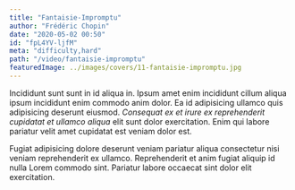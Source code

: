 ```yaml
---
title: "Fantaisie-Impromptu"
author: "Frédéric Chopin"
date: "2020-05-02 00:50"
id: "fpL4YV-ljfM"
meta: "difficulty,hard"
path: "/video/fantaisie-impromptu"
featuredImage: ../images/covers/11-fantaisie-impromptu.jpg
---
```


Incididunt sunt sunt in id aliqua in. Ipsum amet enim incididunt cillum aliqua ipsum incididunt enim commodo anim dolor. Ea id adipisicing ullamco quis adipisicing deserunt eiusmod. _Consequat ex et irure ex reprehenderit cupidatat et ullamco aliqua_ elit sunt dolor exercitation. Enim qui labore pariatur velit amet cupidatat est veniam dolor est.

Fugiat adipisicing dolore deserunt veniam pariatur aliqua consectetur nisi veniam reprehenderit ex ullamco. Reprehenderit et anim fugiat aliquip id nulla Lorem commodo sint. Pariatur labore occaecat sint dolor elit exercitation.
